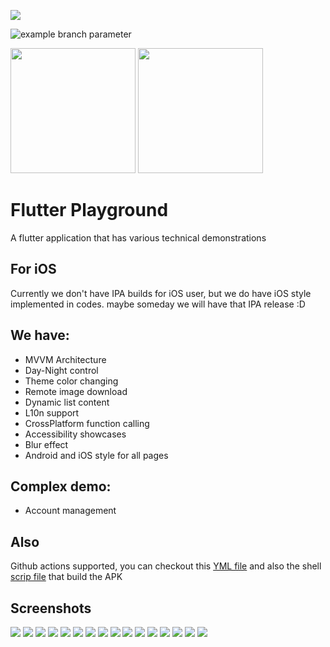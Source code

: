 ![](https://storage.googleapis.com/cms-storage-bucket/c823e53b3a1a7b0d36a9.png)

![example branch parameter](https://github.com/ocwvar/FlutterPlayground/actions/workflows/dart.yml/badge.svg)

[<img src="https://raw.githubusercontent.com/steverichey/google-play-badge-svg/master/img/en_get.svg" width="200"/>](https://play.google.com/store/apps/details?id=com.ocwvar.flutter_playground)
[<img src="https://raw.githubusercontent.com/deckerst/common/main/assets/get-it-on-github.png" width="200"/>](https://github.com/ocwvar/FlutterPlayground/releases/latest)

# Flutter Playground
A flutter application that has various technical demonstrations

## For iOS
Currently we don't have IPA builds for iOS user, but we do have iOS style implemented in codes.
maybe someday we will have that IPA release :D

## We have:
- MVVM Architecture
- Day-Night control
- Theme color changing
- Remote image download
- Dynamic list content
- L10n support
- CrossPlatform function calling
- Accessibility showcases
- Blur effect
- Android and iOS style for all pages

## Complex demo:
- Account management

## Also
Github actions supported, you can checkout this [YML file](https://github.com/ocwvar/FlutterPlayground/blob/master/.github/workflows/dart.yml)
and also the shell [scrip file](https://github.com/ocwvar/FlutterPlayground/blob/master/android/build_release.sh) that build the APK

## Screenshots
![](https://raw.githubusercontent.com/ocwvar/FlutterPlayground/master/images/1.png)
![](https://raw.githubusercontent.com/ocwvar/FlutterPlayground/master/images/2.png)
![](https://raw.githubusercontent.com/ocwvar/FlutterPlayground/master/images/3.png)
![](https://raw.githubusercontent.com/ocwvar/FlutterPlayground/master/images/4.png)
![](https://raw.githubusercontent.com/ocwvar/FlutterPlayground/master/images/5.png)
![](https://raw.githubusercontent.com/ocwvar/FlutterPlayground/master/images/6.png)
![](https://raw.githubusercontent.com/ocwvar/FlutterPlayground/master/images/7.png)
![](https://raw.githubusercontent.com/ocwvar/FlutterPlayground/master/images/8.png)
![](https://raw.githubusercontent.com/ocwvar/FlutterPlayground/master/images/9.png)
![](https://raw.githubusercontent.com/ocwvar/FlutterPlayground/master/images/10.png)
![](https://raw.githubusercontent.com/ocwvar/FlutterPlayground/master/images/11.png)
![](https://raw.githubusercontent.com/ocwvar/FlutterPlayground/master/images/12.png)
![](https://raw.githubusercontent.com/ocwvar/FlutterPlayground/master/images/13.png)
![](https://raw.githubusercontent.com/ocwvar/FlutterPlayground/master/images/14.png)
![](https://raw.githubusercontent.com/ocwvar/FlutterPlayground/master/images/15.png)
![](https://raw.githubusercontent.com/ocwvar/FlutterPlayground/master/images/16.png)
